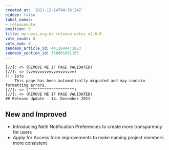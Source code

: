 ```yaml
---
created_at: '2021-12-14T04:36:24Z'
hidden: false
label_names:
- releasenote
position: 0
title: my.nesi.org.nz release notes v2.6.0
vote_count: 0
vote_sum: 0
zendesk_article_id: 4411644471823
zendesk_section_id: 360001091155
---
```



    [//]: <> (REMOVE ME IF PAGE VALIDATED)
    [//]: <> (vvvvvvvvvvvvvvvvvvvv)
    !!! Info
        This page has been automatically migrated and may contain formatting errors.
    [//]: <> (^^^^^^^^^^^^^^^^^^^^)
    [//]: <> (REMOVE ME IF PAGE VALIDATED)
    ## Release Update - 14. December 2021

## New and Improved

-   Introducing NeSI Notification Preferences to create more
    transparency for users
-   Apply for Access form improvements to make naming project members
    more consistent
